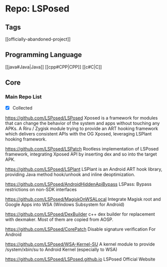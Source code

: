 # Repo: LSPosed

## Tags
[[officially-abandoned-project]]
## Programming Language
[[java#Java|Java]] [[cpp#CPP|CPP]] [[c#C|C]] 
## Core

### Main Repo List

- [X] Collected

https://github.com/LSPosed/LSPosed
Xposed is a framework for modules that can change the behavior of the system and apps without touching any APKs.
A Riru / Zygisk module trying to provide an ART hooking framework which delivers consistent APIs with the OG Xposed, leveraging LSPlant hooking framework. 

https://github.com/LSPosed/LSPatch
Rootless implementation of LSPosed framework, integrating Xposed API by inserting dex and so into the target APK.

https://github.com/LSPosed/LSPlant
LSPlant is an Android ART hook library, providing Java method hook/unhook and inline deoptimization.

https://github.com/LSPosed/AndroidHiddenApiBypass
LSPass: Bypass restrictions on non-SDK interfaces

https://github.com/LSPosed/MagiskOnWSALocal
Integrate Magisk root and Google Apps into WSA (Windows Subsystem for Android)

https://github.com/LSPosed/DexBuilder
c++ dex builder for replacement with dexmaker. Most of them are copied from AOSP.

https://github.com/LSPosed/CorePatch
Disable signature verification For Android

https://github.com/LSPosed/WSA-Kernel-SU
A kernel module to provide /system/xbin/su to Android Kernel (especially to WSA)

https://github.com/LSPosed/LSPosed.github.io
LSPosed Official Website
